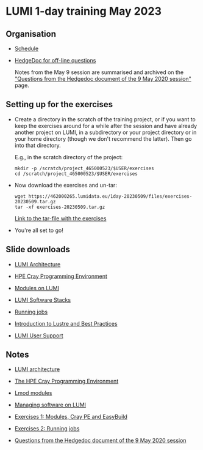 # LUMI 1-day training May 2023

## Organisation

-   [Schedule](schedule.md)

-   [HedgeDoc for off-line questions](https://md.sigma2.no/lumi-intro-course-16may23?edit)

    Notes from the May 9 session are summarised and archived on the
    ["Questions from the Hedgedoc document of the 9 May 2020 session"](notes_20230509.md) page.


## Setting up for the exercises

-   Create a directory in the scratch of the training project, or if you want to
    keep the exercises around for a while after the session and have already
    another project on LUMI, in a subdirectory or your project directory 
    or in your home directory (though we don't recommend the latter).
    Then go into that directory.

    E.g., in the scratch directory of the project:

    ```
    mkdir -p /scratch/project_465000523/$USER/exercises
    cd /scratch/project_465000523/$USER/exercises
    ```

-   Now download the exercises and un-tar:

    ```
    wget https://462000265.lumidata.eu/1day-20230509/files/exercises-20230509.tar.gz
    tar -xf exercises-20230509.tar.gz
    ```

    [Link to the tar-file with the exercises](https://462000265.lumidata.eu/1day-20230509/files/exercises-20230509.tar.gz)

-   You're all set to go!


## Slide downloads

-   [LUMI Architecture](https://462000265.lumidata.eu/1day-20230509/files/LUMI-1day-20230509-01-architecture.pdf)

-   [HPE Cray Programming Environment](https://462000265.lumidata.eu/1day-20230509/files/LUMI-1day-20230509-02-CPE.pdf)

-   [Modules on LUMI](https://462000265.lumidata.eu/1day-20230509/files/LUMI-1day-20230509-03-modules.pdf)

-   [LUMI Software Stacks](https://462000265.lumidata.eu/1day-20230509/files/LUMI-1day-20230509-04-software.pdf)

-   [Running jobs](https://462000265.lumidata.eu/1day-20230509/files/LUMI-1day-20230509-06-running_jobs.pdf)

-   [Introduction to Lustre and Best Practices](https://462000265.lumidata.eu/1day-20230509/files/LUMI-1day-20230509-08-Lustre-intro.pdf)

-   [LUMI User Support](https://462000265.lumidata.eu/1day-20230509/files/LUMI-1day-20230509-09-Lumi-support.pdf)


## Notes

-   [LUMI architecture](01_Architecture.md)

-   [The HPE Cray Programming Environment](02_CPE.md)
  
-   [Lmod modules](03_Modules.md)
  
-   [Managing software on LUMI](04_Software_stack.md)

-   [Exercises 1: Modules, Cray PE and EasyBuild](05_Exercises_1.md)

-   [Exercises 2: Running jobs](07_Exercises_2.md)

-   [Questions from the Hedgedoc document of the 9 May 2020 session](notes_20230509.md)



